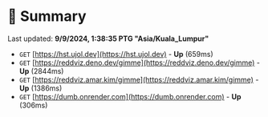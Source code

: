 # 📖 Summary
Last updated: **9/9/2024, 1:38:35 PTG "Asia/Kuala_Lumpur"**

- `GET` [https://hst.ujol.dev](https://hst.ujol.dev) - **Up** (659ms)
- `GET` [https://reddviz.deno.dev/gimme](https://reddviz.deno.dev/gimme) - **Up** (2844ms)
- `GET` [https://reddviz.amar.kim/gimme](https://reddviz.amar.kim/gimme) - **Up** (1386ms)
- `GET` [https://dumb.onrender.com](https://dumb.onrender.com) - **Up** (306ms)
